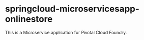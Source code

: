 # springcloud-microservicesapp-onlinestore

This is a Microservice application for Pivotal Cloud Foundry. 
